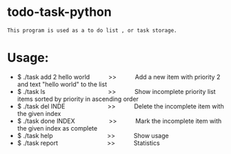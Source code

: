 # todo-task-python
    This program is used as a to do list , or task storage.


# Usage:
* $ ./task add 2 hello world&nbsp; &nbsp; &nbsp; &nbsp; &nbsp; &nbsp;>>&nbsp; &nbsp; &nbsp; &nbsp; &nbsp; &nbsp;Add a new item with priority 2 and text "hello world" to the list
* $ ./task ls&nbsp; &nbsp;&nbsp; &nbsp;&nbsp; &nbsp;&nbsp; &nbsp;&nbsp; &nbsp;&nbsp; &nbsp;&nbsp; &nbsp;&nbsp; &nbsp;&nbsp; &nbsp; &nbsp; &nbsp; &nbsp; &nbsp; &nbsp;>>&nbsp; &nbsp; &nbsp; &nbsp; &nbsp; &nbsp;Show incomplete priority list items sorted by priority in ascending order
* $ ./task del INDE&nbsp; &nbsp;&nbsp; &nbsp;&nbsp; &nbsp;&nbsp; &nbsp;&nbsp; &nbsp; &nbsp; &nbsp; &nbsp; &nbsp; &nbsp;>>&nbsp; &nbsp; &nbsp; &nbsp; &nbsp; &nbsp;Delete the incomplete item with the given index
* $ ./task done INDEX&nbsp; &nbsp;&nbsp; &nbsp;&nbsp; &nbsp;&nbsp; &nbsp; &nbsp; &nbsp; &nbsp; &nbsp;>>&nbsp; &nbsp; &nbsp; &nbsp; &nbsp; &nbsp;Mark the incomplete item with the given index as complete
* $ ./task help&nbsp; &nbsp;&nbsp; &nbsp;&nbsp; &nbsp;&nbsp; &nbsp;&nbsp; &nbsp;&nbsp; &nbsp;&nbsp; &nbsp;&nbsp; &nbsp; &nbsp; &nbsp; &nbsp; &nbsp;>>&nbsp; &nbsp; &nbsp; &nbsp; &nbsp; &nbsp;Show usage
* $ ./task report&nbsp; &nbsp;&nbsp; &nbsp;&nbsp; &nbsp;&nbsp; &nbsp;&nbsp; &nbsp;&nbsp; &nbsp;&nbsp; &nbsp; &nbsp; &nbsp; &nbsp; &nbsp;>>&nbsp; &nbsp; &nbsp; &nbsp; &nbsp; &nbsp;Statistics
